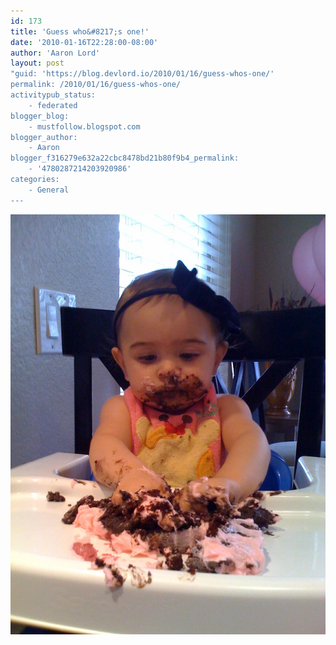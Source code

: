 ```yaml
---
id: 173
title: 'Guess who&#8217;s one!'
date: '2010-01-16T22:28:00-08:00'
author: 'Aaron Lord'
layout: post
"guid: 'https://blog.devlord.io/2010/01/16/guess-whos-one/'
permalink: /2010/01/16/guess-whos-one/
activitypub_status:
    - federated
blogger_blog:
    - mustfollow.blogspot.com
blogger_author:
    - Aaron
blogger_f316279e632a22cbc8478bd21b80f9b4_permalink:
    - '4780287214203920986'
categories:
    - General
---
```


<p class="mobile-photo"><a href="/assets/img/2011/10/photo-743772.jpg"><img src="/assets/img/2011/10/photo-743772.jpg?w=225" border="0" alt="" /></a></p><div class="blogger-post-footer"><img width='1' height='1' src="/guess-whos-one/"' /></div>
